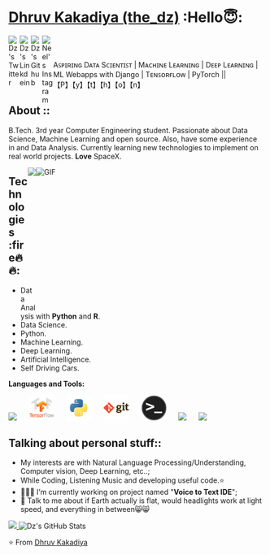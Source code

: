 # <a href="https://www.linkedin.com/in/dhruv-kakadiya-8a3202191/">Dhruv Kakadiya (the_dz)</a> :Hello😇:

<a href="https://twitter.com/DhruvKakadiya7">
  <img align="left" alt="Dz's Twitter" width="22px" src="https://cdn.jsdelivr.net/npm/simple-icons@v3/icons/twitter.svg" />
</a>
<a href="https://www.linkedin.com/in/dhruv-kakadiya-8a3202191/">
  <img align="left" alt="Dz's Linkdein" width="22px" src="https://cdn.jsdelivr.net/npm/simple-icons@v3/icons/linkedin.svg" />
</a>
<a href="https://github.com/DZ521111">
  <img align="left" alt="Dz's Github" width="22px" src="https://cdn.jsdelivr.net/npm/simple-icons@v3/icons/github.svg" />
</a>
<a href="https://instagram.com/_the__dz">
  <img align="left" alt="Neel's Instagram" width="22px" src="https://cdn.jsdelivr.net/npm/simple-icons@v3/icons/instagram.svg" />
</a>

<br/>
<br/>



Aꜱᴘɪʀɪɴɢ Dᴀᴛᴀ Sᴄɪᴇɴᴛɪꜱᴛ | Mᴀᴄʜɪɴᴇ Lᴇᴀʀɴɪɴɢ | Dᴇᴇᴘ Lᴇᴀʀɴɪɴɢ | ML Webapps with Django | Tᴇɴꜱᴏʀғʟᴏᴡ | PyTorch || </br>
【P】【y】【t】【h】【o】【n】

## About ::
   B.Tech. 3rd year Computer Engineering student. Passionate about Data Science, Machine Learning and open source. Also, have some experience in and Data Analysis. Currently learning new technologies to implement on real world projects. **Love** SpaceX.

<img align="right" height="270px" width="450px" alt="GIF" src="https://media.giphy.com/media/3og0IFrHkIglEOg8Ba/giphy.gif" />

<a href="https://samujjwaal.tech/"><img src="https://github.com/samujjwaal/samujjwaal/raw/master/etc/python.png" align="right" height="200" /></a>

## Technologies :fire🔥🔥:
- Data Analysis with **Python** and **R**.
- Data Science.
- Python.
- Machine Learning.
- Deep Learning.
- Artificial Intelligence.
- Self Driving Cars.


**Languages and Tools:**  

<code><img height="50" src="https://pytorch.org/assets/images/pytorch-logo.png"></code>&nbsp;&nbsp;&nbsp;&nbsp;&nbsp;
<code><img height="50" src="https://raw.githubusercontent.com/github/explore/80688e429a7d4ef2fca1e82350fe8e3517d3494d/topics/tensorflow/tensorflow.png"></code>&nbsp;&nbsp;&nbsp;&nbsp;&nbsp;
<code><img height="50" src="https://raw.githubusercontent.com/github/explore/80688e429a7d4ef2fca1e82350fe8e3517d3494d/topics/python/python.png"></code>&nbsp;&nbsp;&nbsp;&nbsp;&nbsp;
<code><img height="50" src="https://raw.githubusercontent.com/github/explore/80688e429a7d4ef2fca1e82350fe8e3517d3494d/topics/git/git.png"></code>&nbsp;&nbsp;&nbsp;&nbsp;&nbsp;
<code><img height="50" src="https://raw.githubusercontent.com/github/explore/80688e429a7d4ef2fca1e82350fe8e3517d3494d/topics/terminal/terminal.png"></code>&nbsp;&nbsp;&nbsp;&nbsp;&nbsp;
<code><img height="50" src="https://cdn.jsdelivr.net/npm/simple-icons@3.4.0/icons/kaggle.svg"></code>&nbsp;&nbsp;&nbsp;&nbsp;&nbsp;
<code><img height="50" src="https://cdn.jsdelivr.net/npm/simple-icons@3.4.0/icons/heroku.svg"></code>&nbsp;&nbsp;&nbsp;&nbsp;&nbsp;



## Talking about personal stuff::
- My interests are with Natural Language Processing/Understanding, Computer vision, Deep Learning, etc..;
- While Coding, Listening Music and developing useful code.⭐️
- 👨🏽‍💻 I’m currently working on project named "**Voice to Text IDE**";
- 💬 Talk to me about if Earth actually is flat, would headlights work at light speed, and everything in between😸😸



<a href="https://github.com/DZ521111">
  <img src="https://github-readme-stats.vercel.app/api/top-langs/?username=DZ521111&theme=radical&hide=glsl,python" />
</a>


<img src="https://github-readme-stats.vercel.app/api?username=DZ521111&&show_icons=true&theme=radical&line_height=27&v=5" alt="Dz's GitHub Stats" />


⭐️ From [Dhruv Kakadiya](https://github.com/DZ521111)

